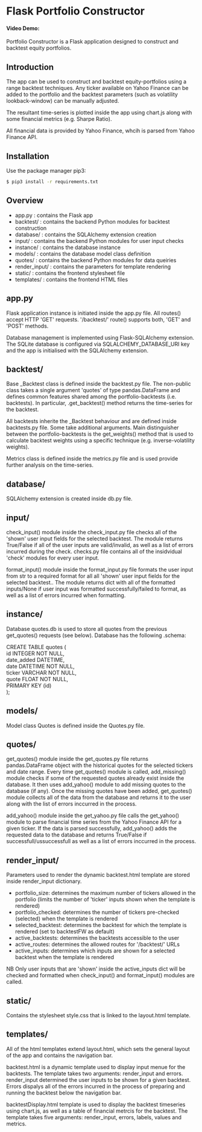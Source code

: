 # Flask Portfolio Constructor 
#### Video Demo:  <URL HERE>

Portfolio Constructor is a Flask application designed to construct and backtest equity portfolios.

## Introduction 

The app can be used to construct and backtest equity-portfolios using a range backtest techniques. Any ticker available on Yahoo Finance can be added to the portfolio and the backtest parameters (such as volatility lookback-window) can be manually adjusted. 

The resultant time-series is plotted inside the app using chart.js along with some financial metrics (e.g. Sharpe Ratio). 

All financial data is provided by Yahoo Finance, whcih is parsed from Yahoo Finance API.

## Installation

Use the package manager pip3:

```bash
$ pip3 install -r requirements.txt
```

## Overview 

* app.py : contains the Flask app
* backtest/ : contains the backend Python modules for backtest construction
* database/ : contains the SQLAlchemy extension creation
* input/ : contains the backend Python modules for user input checks
* instance/ : contains the database instance 
* models/ : contains the database model class definition 
* quotes/ : contains the backend Python modules for data queiries 
* render_input/ : contains the parameters for template rendering
* static/ : contains the frontend stylesheet file
* templates/ : contains the frontend HTML files

## app.py 

Flask application instance is initiated inside the app.py file. All routes() accept HTTP 'GET' requests. '/backtest/' route() supports both, 'GET' and 'POST' methods. 

Database management is implemented using Flask-SQLAlchemy extension. The SQLite database is configured via SQLALCHEMY_DATABASE_URI key and the app is initialised with the SQLAlchemy extension. 

## backtest/

Base _Backtest class is defined inside the backtest.py file. The non-public class takes a single argument 'quotes' of type pandas.DataFrame and defines common features shared among the portfolio-backtests (i.e. backtests). In particular, .get_backtest() method returns the time-series for the backtest. 

All backtests inherite the _Backtest behaviour and are defined inside backtests.py file. Some take additional arguments. Main distinguisher between the portfolio-backtests is the get_weights() method that is used to calculate backtest weights using a specific technique (e.g. inverse-volatility weights).

Metrics class is defined inside the metrics.py file and is used provide further analysis on the time-series.

## database/

SQLAlchemy extension is created inside db.py file.

## input/

check_input() module inside the check_input.py file checks all of the 'shown' user input fields for the selected backtest. The module returns True/False if all of the user inputs are valid/invalid, as well as a list of errors incurred during the check. checks.py file contains all of the insidvidual 'check' modules for every user input. 

format_input() module inside the format_input.py file formats the user input from str to a required format for all all 'shown' user input fields for the selected backtest.. The module returns dict with all of the formatted inputs/None if user input was formatted successfully/failed to format, as well as a list of errors incurred when formatting.

## instance/

Database quotes.db is used to store all quotes from the previous get_quotes() requests (see below). Database has the following .schema:

CREATE TABLE quotes (  
        id INTEGER NOT NULL,  
        date_added DATETIME,  
        date DATETIME NOT NULL,  
        ticker VARCHAR NOT NULL,  
        quote FLOAT NOT NULL,  
        PRIMARY KEY (id)  
);

## models/

Model class Quotes is defined inside the Quotes.py file.

## quotes/

get_quotes() module inside the get_quotes.py file returns pandas.DataFrame object with the historical quotes for the selected tickers and date range. Every time get_quotes() module is called, add_missing() module checks if some of the requested quotes already exist inside the database. It then uses add_yahoo() module to add missing quotes to the database (if any). Once the missing quotes have been added, get_quotes() module collects all of the data from the database and returns it to the user along with the list of errors inccurred in the process. 

add_yahoo() module inside the get_yahoo.py file calls the get_yahoo() module to parse financial time series from the Yahoo Finance API for a given ticker. If the data is parsed successfully, add_yahoo() adds the requested data to the database and returns True/False if successfull/ussuccessfull as well as a list of errors inccurred in the process.

## render_input/

Parameters used to render the dynamic backtest.html template are stored inside render_input dictionary. 

* portfolio_size: determines the maximum number of tickers allowed in the portfolio (limits the number of 'ticker' inputs shown when the template is rendered)  
* portfolio_checked: determines the number of tickers pre-checked (selected) when the template is rendered  
* selected_backtest: determines the backtest for which the template is rendered (set to backtestFW as default)  
* active_backtests: determines the backtests accessible to the user  
* active_routes: determines the allowed routes for '/backtest/<route>' URLs  
* active_inputs: determines which inputs are shown for a selected backtest when the template is rendered  

NB Only user inputs that are 'shown' inside the active_inputs dict will be checked and formatted when check_input() and format_input() modules are called.

## static/

Contains the stylesheet style.css that is linked to the layout.html template.

## templates/ 

All of the html templates extend layout.html, which sets the general layout of the app and contains the navigation bar. 

backtest.html is a dynamic template used to display input menue for the backtests. The template takes two arguments: render_input and errors. render_input determined the user inputs to be shown for a given backtest. Errors dispalys all of the errors incurred in the process of preparing and running the backtest below the navigation bar. 

backtestDisplay.html template is used to display the backtest timeseries using chart.js, as well as a table of financial metrcis for the backtest. The template takes five arguments: render_input, errors, labels, values and metrics. 